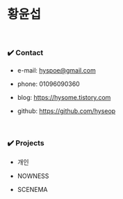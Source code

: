 # 황윤섭

</br>

### ✔️ Contact
- e-mail: hyspoe@gmail.com

- phone: 01096090360
  
- blog: https://hysome.tistory.com
  
- github: https://github.com/hyseop
  

</br>

### ✔️ Projects
- 개인

- NOWNESS

- SCENEMA

